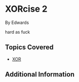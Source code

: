 # XORcise 2

By Edwards



hard as fuck
## Topics Covered

- [XOR](/cryptography/what-is-xor/)
## Additional Information

